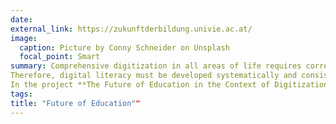 ```yaml
---
date: 
external_link: https://zukunftderbildung.univie.ac.at/
image:
  caption: Picture by Conny Schneider on Unsplash
  focal_point: Smart
summary: Comprehensive digitization in all areas of life requires corresponding knowledge and skills in dealing with digital media. The COVID 19 pandemic has shown that Austria has some catching up to do in terms of digital education and that - like Europe as a whole - it is still a long way from digital sovereignty. On the one hand, there is a need to catch up in terms of infrastructural equipment and the provision of didactically appropriate digital learning materials. On the other hand, however, both teachers and learners lack the skills to use them.  
Therefore, digital literacy must be developed systematically and consistently by all educational institutions, embedded in appropriate technical resources. Competencies such as information procurement, digitally supported cooperation and critical reflection on sources will replace the reproduction of knowledge.
In the project **The Future of Education in the Context of Digitization and Equal Opportunities**, strategy recommendations for the future of education in the context of digitization and equal opportunities in Austria are being developed on the basis of theoretical research and data analysis as well as surveys of key stakeholders.
tags:
title: "Future of Education""
---
```

